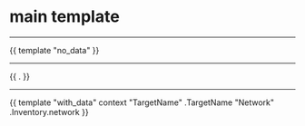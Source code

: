# main template

---

{{ template "no_data" }}

---

{{ . }}

---

{{ template "with_data" context "TargetName" .TargetName "Network" .Inventory.network }}
